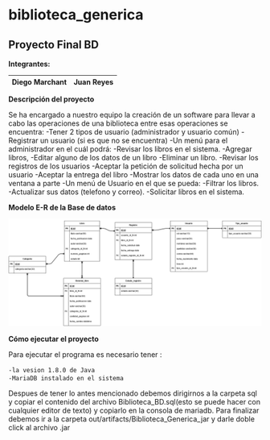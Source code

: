 # biblioteca_generica
## Proyecto Final BD

**Integrantes:** 

Diego Marchant | Juan Reyes
-------------- | -----------

**Descripción del proyecto**

Se ha encargado a nuestro equipo la creación de un software para llevar a cabo las operaciones de una biblioteca
entre esas operaciones se encuentra:
-Tener 2 tipos de usuario (administrador y usuario común)
-Registrar un usuario (si es que no se encuentra)
-Un menú para el administrador en el cuál podrá:
    -Revisar los libros en el sistema.
	-Agregar libros,
	-Editar alguno de los datos de un libro
	-Eliminar un libro.
    -Revisar los registros de los usuarios
	-Aceptar la petición de solicitud hecha por un usuario
	-Aceptar la entrega del libro
	-Mostrar los datos de cada uno en una ventana a parte
-Un menú de Usuario en el que se pueda:
    -Filtrar los libros.
    -Actualizar sus datos (telefono y correo).
    -Solicitar libros en el sistema.

**Modelo E-R de la Base de datos**

![ER](img/BibliotecaER.png)


**Cómo ejecutar el proyecto**

Para ejecutar el programa es necesario tener :

	-la vesion 1.8.0 de Java 
	-MariaDB instalado en el sistema

Despues de tener lo antes mencionado debemos dirigirnos a la carpeta sql 
y copiar el contenido del archivo Biblioteca_BD.sql(esto se puede hacer con
cualquier editor de texto) y copiarlo en la consola de mariadb.
Para finalizar debemos ir a la carpeta out/artifacts/Biblioteca_Generica_jar 
y darle doble click al archivo .jar
